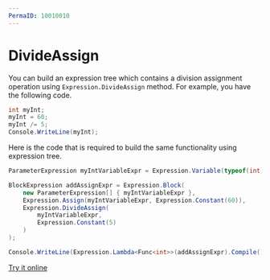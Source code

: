 ```yaml
---
PermaID: 10010010
---
```


# DivideAssign

You can build an expression tree which contains a division assignment operation using `Expression.DivideAssign` method. For example, you have the following code.

```csharp
int myInt;
myInt = 60;
myInt /= 5;
Console.WriteLine(myInt);
```

Here is the code that is required to build the same functionality using expression tree. 

```csharp
ParameterExpression myIntVariableExpr = Expression.Variable(typeof(int), "myInt");

BlockExpression addAssignExpr = Expression.Block(
    new ParameterExpression[] { myIntVariableExpr },
    Expression.Assign(myIntVariableExpr, Expression.Constant(60)),
    Expression.DivideAssign(
        myIntVariableExpr,
        Expression.Constant(5)
    )
);

Console.WriteLine(Expression.Lambda<Func<int>>(addAssignExpr).Compile()());
```

[Try it online](https://dotnetfiddle.net/XXDB4I)